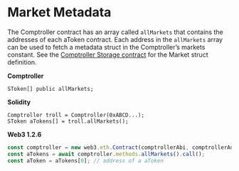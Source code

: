 # Market Metadata

The Comptroller contract has an array called `allMarkets` that contains the addresses of each aToken contract. Each address in the `allMarkets` array can be used to fetch a metadata struct in the Comptroller’s markets constant. See the [Comptroller Storage contract](https://github.com/annexfinance/annex-protocol/blob/master/contracts/ComptrollerStorage.sol) for the Market struct definition.

**Comptroller**

```text
SToken[] public allMarkets;
```

**Solidity**

```text
Comptroller troll = Comptroller(0xABCD...);
SToken aTokens[] = troll.allMarkets();
```

**Web3 1.2.6**

```javascript
const comptroller = new web3.eth.Contract(comptrollerAbi, comptrollerAddress);
const aTokens = await comptroller.methods.allMarkets().call();
const aToken = aTokens[0]; // address of a aToken
```

